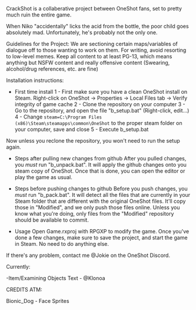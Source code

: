 CrackShot is a collaberative project between OneShot fans, set to pretty much ruin the entire game. 

When Niko "accidentally" licks the acid from the bottle, the poor child goes absolutely mad. Unfortunately, he's probably not the only one.


Guidelines for the Project:
We are sectioning certain maps/variables of dialogue off to those wanting to work on them. 
For writing, avoid resorting to low-level memes. 
Keep all content to at least PG-13, which means anything but NSFW content and really offensive content (Swearing, alcohol/drug references, etc. are fine)



Installation instructions:

- First time install
1 - First make sure you have a clean OneShot install on Steam. Right-click on OneShot -> Properties -> Local Files tab -> Verify integrity of game cache
2 - Clone the repository on your computer
3 - Go to the repository, and open the file "b_setup.bat" (Right-click, edit...)
4 - Change `steam=C:\Program Files (x86)\Steam\steamapps\common\OneShot` to the proper steam folder on your computer, save and close
5 - Execute b_setup.bat

Now unless you reclone the repository, you won't need to run the setup again.

- Steps after pulling new changes from github
After you pulled changes, you _must_ run "b_unpack.bat". It will apply the github changes onto you steam copy of OneShot.
Once that is done, you can open the editor or play the game as usual.

- Steps before pushing changes to github
Before you push changes, you _must_ run "b_pack.bat". It will detect all the files that are currently in your Steam folder that are different with the original OneShot files.
It'll copy those in "Modified", and we only push those files online.
Unless you know what you're doing, only files from the "Modified" repository should be available to commit.

- Usage
Open Game.rxproj with RPGXP to modify the game. Once you've done a few changes, make sure to save the project, and start the game in Steam.
No need to do anything else.

If there's any problem, contact me @Jokie on the OneShot Discord.


Currently:


-Item/Examining Objects Text - @Klonoa




CREDITS ATM:


Bionic_Dog - Face Sprites


